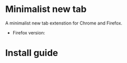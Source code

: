 # Minimalist new tab
A minimalist new tab extenstion for Chrome and Firefox.
- Firefox version: 
# Install guide

